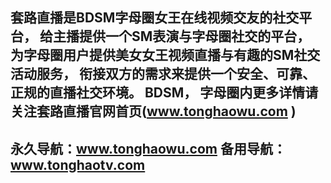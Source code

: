 套路直播是BDSM字母圈女王在线视频交友的社交平台， 
给主播提供一个SM表演与字母圈社交的平台，
为字母圈用户提供美女女王视频直播与有趣的SM社交活动服务， 
衔接双方的需求来提供一个安全、可靠、正规的直播社交环境。 
BDSM， 字母圈内更多详情请关注套路直播官网首页(www.tonghaowu.com )
----------------------------
永久导航：www.tonghaowu.com 备用导航：www.tonghaotv.com
-------------------------------
